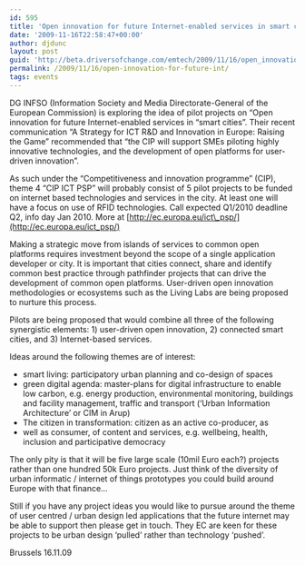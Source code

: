 ```yaml
---
id: 595
title: 'Open innovation for future Internet-enabled services in smart cities'
date: '2009-11-16T22:58:47+00:00'
author: djdunc
layout: post
guid: 'http://beta.driversofchange.com/emtech/2009/11/16/open_innovation_for_future_int/'
permalink: /2009/11/16/open-innovation-for-future-int/
tags: events
---
```


DG INFSO (Information Society and Media Directorate-General of the European Commission) is exploring the idea of pilot projects on “Open innovation for future Internet-enabled services in “smart cities”. Their recent communication “A Strategy for ICT R&amp;D and Innovation in Europe: Raising the Game” recommended that “the CIP will support SMEs piloting highly innovative technologies, and the development of open platforms for user-driven innovation”.

As such under the “Competitiveness and innovation programme” (CIP), theme 4 “CIP ICT PSP” will probably consist of 5 pilot projects to be funded on internet based technologies and services in the city. At least one will have a focus on use of RFID technologies. Call expected Q1/2010 deadline Q2, info day Jan 2010. More at [http://ec.europa.eu/ict\_psp/](http://ec.europa.eu/ict_psp/)

Making a strategic move from islands of services to common open platforms requires investment beyond the scope of a single application developer or city. It is important that cities connect, share and identify common best practice through pathfinder projects that can drive the development of common open platforms. User-driven open innovation methodologies or ecosystems such as the Living Labs are being proposed to nurture this process.

Pilots are being proposed that would combine all three of the following synergistic elements: 1) user-driven open innovation, 2) connected smart cities, and 3) Internet-based services.

Ideas around the following themes are of interest:

- smart living: participatory urban planning and co-design of spaces
- green digital agenda: master-plans for digital infrastructure to enable low carbon, e.g. energy production, environmental monitoring, buildings and facility management, traffic and transport (‘Urban Information Architecture’ or CIM in Arup)
- The citizen in transformation: citizen as an active co-producer, as
- well as consumer, of content and services, e.g. wellbeing, health, inclusion and participative democracy

The only pity is that it will be five large scale (10mil Euro each?) projects rather than one hundred 50k Euro projects. Just think of the diversity of urban informatic / internet of things prototypes you could build around Europe with that finance…

Still if you have any project ideas you would like to pursue around the theme of user centred / urban design led applications that the future internet may be able to support then please get in touch. They EC are keen for these projects to be urban design ‘pulled’ rather than technology ‘pushed’.

Brussels 16.11.09